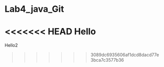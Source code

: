 # Lab4_java_Git

<<<<<<< HEAD
Hello
=======

Hello2
>>>>>>> 3089dc6935606af1dcd8dacd77e3bca7c3577b36
